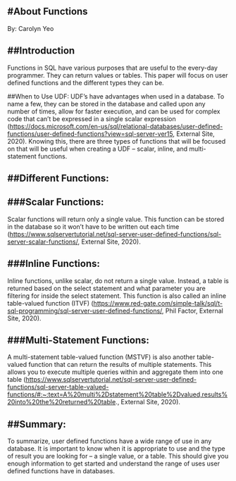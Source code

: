 #About Functions
----------------
By: Carolyn Yeo

##Introduction
---------------
Functions in SQL have various purposes that are useful to the every-day programmer. 
They can return values or tables. This paper will focus on user defined functions and the different types they can be.

##When to Use UDF:
UDF’s have advantages when used in a database. To name a few, they can be stored in the database and called upon any number of times, allow for faster execution, and can be used for complex code that can’t be expressed in a single scalar expression (https://docs.microsoft.com/en-us/sql/relational-databases/user-defined-functions/user-defined-functions?view=sql-server-ver15, External Site, 2020). Knowing this, there are three types of functions that will be focused on that will be useful when creating a UDF – scalar, inline, and multi-statement functions.

##Different Functions:
----------------------
###Scalar Functions:
--------------------
Scalar functions will return only a single value. This function can be stored in the database so it won’t have to be written out each time (https://www.sqlservertutorial.net/sql-server-user-defined-functions/sql-server-scalar-functions/, External Site, 2020). 

###Inline Functions:
--------------------
Inline functions, unlike scalar, do not return a single value. Instead, a table is returned based on the select statement and what parameter you are filtering for inside the select statement. This function is also called an inline table-valued function (ITVF) (https://www.red-gate.com/simple-talk/sql/t-sql-programming/sql-server-user-defined-functions/, Phil Factor, External Site, 2020).

###Multi-Statement Functions:
-------------------------------
A multi-statement table-valued function (MSTVF) is also another table-valued function that can return the results of multiple statements. This allows you to execute multiple queries within and aggregate them into one table (https://www.sqlservertutorial.net/sql-server-user-defined-functions/sql-server-table-valued-functions/#:~:text=A%20multi%2Dstatement%20table%2Dvalued,results%20into%20the%20returned%20table., External Site, 2020).

##Summary:
----------
To summarize, user defined functions have a wide range of use in any database. It is important to know when it is appropriate to use and the type of result you are looking for – a single value, or a table. This should give you enough information to get started and understand the range of uses user defined functions have in databases.
